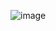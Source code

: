 ![image](https://github.com/11090012/modsen/assets/145377347/f5c68d2c-e6e0-420a-a012-5b17fcb3cac3)




